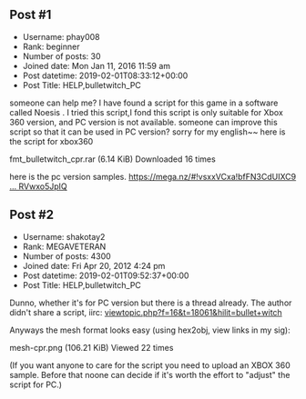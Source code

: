 ## Post #1
- Username: phay008
- Rank: beginner
- Number of posts: 30
- Joined date: Mon Jan 11, 2016 11:59 am
- Post datetime: 2019-02-01T08:33:12+00:00
- Post Title: HELP,bulletwitch_PC

someone can help me?
I have found a script for this game in a software called Noesis . I tried this script,I fond this script is only suitable for Xbox 360 version, and PC version is not available. someone can improve this script so that it can be used in PC version?
sorry for my english~~
here is the script for xbox360


 fmt_bulletwitch_cpr.rar
(6.14 KiB) Downloaded 16 times



here is the pc version samples.
[https://mega.nz/#!vsxxVCxa!bfFN3CdUIXC9 ... RVwxo5JpIQ](https://mega.nz/#!vsxxVCxa!bfFN3CdUIXC91ZBerY7i-TI7jbGy_e4BKRVwxo5JpIQ)
## Post #2
- Username: shakotay2
- Rank: MEGAVETERAN
- Number of posts: 4300
- Joined date: Fri Apr 20, 2012 4:24 pm
- Post datetime: 2019-02-01T09:52:37+00:00
- Post Title: HELP,bulletwitch_PC

Dunno, whether it's for PC version but there is a thread already. 
The author didn't share a script, iirc: [viewtopic.php?f=16&t=18061&hilit=bullet+witch](http://forum.xentax.com/viewtopic.php?f=16&t=18061&hilit=bullet+witch)

Anyways the mesh format looks easy (using hex2obj, view links in my sig):



mesh-cpr.png (106.21 KiB) Viewed 22 times



(If you want anyone to care for the script you need to upload an XBOX 360 sample.
Before that noone can decide if it's worth the effort to "adjust" the script for PC.)
